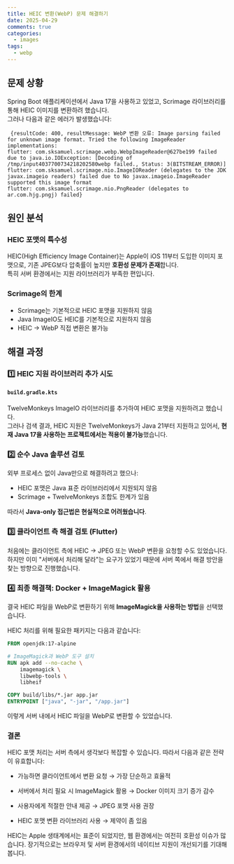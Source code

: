 ```yaml
---
title: HEIC 변환(WebP) 문제 해결하기
date: 2025-04-29
comments: true
categories:
  - images
tags:
  - webp
---
```


## 문제 상황

Spring Boot 애플리케이션에서 Java 17을 사용하고 있었고, Scrimage 라이브러리를 통해 HEIC 이미지를 변환하려 했습니다.  
그러나 다음과 같은 에러가 발생했습니다:

```
 {resultCode: 400, resultMessage: WebP 변환 오류: Image parsing failed for unknown image format. Tried the following ImageReader implementations:
flutter: com.sksamuel.scrimage.webp.WebpImageReader@627be199 failed due to java.io.IOException: [Decoding of /tmp/input4037700734218202580webp failed., Status: 3(BITSTREAM_ERROR)]
flutter: com.sksamuel.scrimage.nio.ImageIOReader (delegates to the JDK javax.imageio readers) failed due to No javax.imageio.ImageReader supported this image format
flutter: com.sksamuel.scrimage.nio.PngReader (delegates to ar.com.hjg.pngj) failed}
```


## 원인 분석

### HEIC 포맷의 특수성

HEIC(High Efficiency Image Container)는 Apple이 iOS 11부터 도입한 이미지 포맷으로, 기존 JPEG보다 압축률이 높지만 **호환성 문제가 존재**합니다.  
특히 서버 환경에서는 지원 라이브러리가 부족한 편입니다.

### Scrimage의 한계

- Scrimage는 기본적으로 HEIC 포맷을 지원하지 않음
- Java ImageIO도 HEIC를 기본적으로 지원하지 않음
- HEIC → WebP 직접 변환은 불가능

## 해결 과정

### 1️⃣ HEIC 지원 라이브러리 추가 시도

#### `build.gradle.kts`

TwelveMonkeys ImageIO 라이브러리를 추가하여 HEIC 포맷을 지원하려고 했습니다.  
그러나 검색 결과, HEIC 지원은 TwelveMonkeys가 Java 21부터 지원하고 있어서, **현재 Java 17을 사용하는 프로젝트에서는 적용이 불가능**했습니다.

### 2️⃣ 순수 Java 솔루션 검토

외부 프로세스 없이 Java만으로 해결하려고 했으나:

- HEIC 포맷은 Java 표준 라이브러리에서 지원되지 않음
- Scrimage + TwelveMonkeys 조합도 한계가 있음

따라서 **Java-only 접근법은 현실적으로 어려웠습니다**.

### 3️⃣ 클라이언트 측 해결 검토 (Flutter)

처음에는 클라이언트 측에 HEIC → JPEG 또는 WebP 변환을 요청할 수도 있었습니다.  
하지만 이미 "서버에서 처리해 달라"는 요구가 있었기 때문에 서버 쪽에서 해결 방안을 찾는 방향으로 진행했습니다.

### 4️⃣ 최종 해결책: Docker + ImageMagick 활용

결국 HEIC 파일을 WebP로 변환하기 위해 **ImageMagick을 사용하는 방법**을 선택했습니다.

HEIC 처리를 위해 필요한 패키지는 다음과 같습니다:

```dockerfile
FROM openjdk:17-alpine

# ImageMagick과 WebP 도구 설치
RUN apk add --no-cache \
    imagemagick \
    libwebp-tools \
    libheif

COPY build/libs/*.jar app.jar
ENTRYPOINT ["java", "-jar", "/app.jar"]
```

이렇게 서버 내에서 HEIC 파일을 WebP로 변환할 수 있었습니다.

### 결론
HEIC 포맷 처리는 서버 측에서 생각보다 복잡할 수 있습니다. 따라서 다음과 같은 전략이 유효합니다:

- 가능하면 클라이언트에서 변환 요청 → 가장 단순하고 효율적

- 서버에서 처리 필요 시 ImageMagick 활용 → Docker 이미지 크기 증가 감수

- 사용자에게 적절한 안내 제공 → JPEG 포맷 사용 권장

- HEIC 포맷 변환 라이브러리 사용 → 제약이 좀 있음

HEIC는 Apple 생태계에서는 표준이 되었지만, 웹 환경에서는 여전히 호환성 이슈가 많습니다.
장기적으로는 브라우저 및 서버 환경에서의 네이티브 지원이 개선되기를 기대해 봅니다.